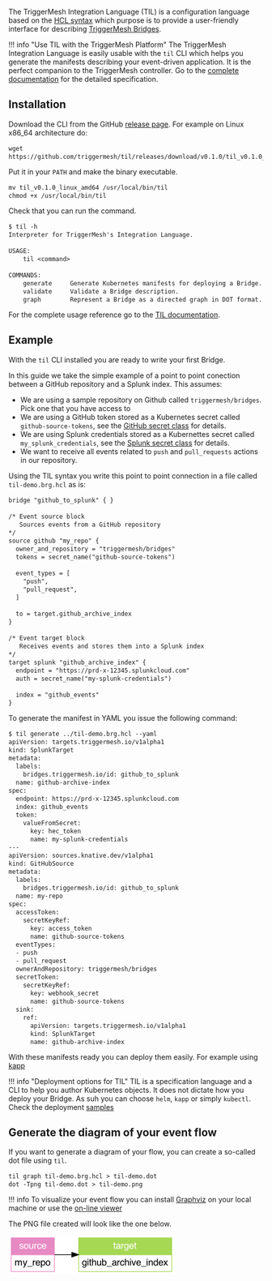 The TriggerMesh Integration Language (TIL) is a configuration language based on the [HCL syntax][hcl-spec] which purpose is to provide a user-friendly interface for describing [TriggerMesh Bridges][tm-brg].

!!! info "Use TIL with the TriggerMesh Platform"
    The TriggerMesh Integration Language is easily usable with the `til` CLI which helps you generate the manifests describing your event-driven application. It is the perfect companion to the TriggerMesh controller. Go to the [complete documentation](../til/Introduction.md) for the detailed specification.

## Installation

Download the CLI from the GitHub [release page](https://github.com/triggermesh/til/releases). For example on Linux x86_64 architecture do:

```console
wget https://github.com/triggermesh/til/releases/download/v0.1.0/til_v0.1.0_linux_amd64
```

Put it in your `PATH` and make the binary executable.

```console
mv til_v0.1.0_linux_amd64 /usr/local/bin/til
chmod +x /usr/local/bin/til
```

Check that you can run the command.

```console
$ til -h
Interpreter for TriggerMesh's Integration Language.

USAGE:
    til <command>

COMMANDS:
    generate     Generate Kubernetes manifests for deploying a Bridge.
    validate     Validate a Bridge description.
    graph        Represent a Bridge as a directed graph in DOT format.
```

For the complete usage reference go to the [TIL documentation](../til/Introduction.md).

## Example

With the `til` CLI installed you are ready to write your first Bridge.

In this guide we take the simple example of a point to point conection between a GitHub repository and a Splunk index. This assumes:

* We are using a sample repository on Github called `triggermesh/bridges`. Pick one that you have access to
* We are using a GitHub token stored as a Kubernetes secret called `github-source-tokens`, see the [GitHub secret class](../til/Secret-References.md#github-secret-class) for details.
* We are using Splunk credentials stored as a Kubernettes secret called `my_splunk_credentials`, see the [Splunk secret class](../til/Secret-References.md#splunk_hec-secret-class) for details.
* We want to receive all events related to `push` and `pull_requests` actions in our repository.

Using the TIL syntax you write this point to point connection in a file called `til-demo.brg.hcl` as is:

```hcl
bridge "github_to_splunk" { }

/* Event source block 
   Sources events from a GitHub repository
*/
source github "my_repo" {
  owner_and_repository = "triggermesh/bridges"
  tokens = secret_name("github-source-tokens")

  event_types = [
    "push", 
    "pull_request",
  ]

  to = target.github_archive_index
}

/* Event target block 
   Receives events and stores them into a Splunk index
*/
target splunk "github_archive_index" {
  endpoint = "https://prd-x-12345.splunkcloud.com"
  auth = secret_name("my-splunk-credentials")

  index = "github_events"
}
```

To generate the manifest in YAML you issue the following command:

```console
$ til generate ../til-demo.brg.hcl --yaml
apiVersion: targets.triggermesh.io/v1alpha1
kind: SplunkTarget
metadata:
  labels:
    bridges.triggermesh.io/id: github_to_splunk
  name: github-archive-index
spec:
  endpoint: https://prd-x-12345.splunkcloud.com
  index: github_events
  token:
    valueFromSecret:
      key: hec_token
      name: my-splunk-credentials
---
apiVersion: sources.knative.dev/v1alpha1
kind: GitHubSource
metadata:
  labels:
    bridges.triggermesh.io/id: github_to_splunk
  name: my-repo
spec:
  accessToken:
    secretKeyRef:
      key: access_token
      name: github-source-tokens
  eventTypes:
  - push
  - pull_request
  ownerAndRepository: triggermesh/bridges
  secretToken:
    secretKeyRef:
      key: webhook_secret
      name: github-source-tokens
  sink:
    ref:
      apiVersion: targets.triggermesh.io/v1alpha1
      kind: SplunkTarget
      name: github-archive-index
```

With these manifests ready you can deploy them easily. For example using [kapp](https://carvel.dev/kapp/)

!!! info "Deployment options for TIL"
    TIL is a specification language and a CLI to help you author Kubernetes objects. It does not dictate how you deploy your Bridge. As suh you can choose `helm`, `kapp` or simply `kubectl`. Check the deployment [samples](../til/Introduction.md#deployment)

## Generate the diagram of your event flow

If you want to generate a diagram of your flow, you can create a so-called dot file using `til`.

```console
til graph til-demo.brg.hcl > til-demo.dot
dot -Tpng til-demo.dot > til-demo.png
```

!!! info
    To visualize your event flow you can install [Graphviz](https://graphviz.org/) on your local machine or use the [on-line viewer](http://magjac.com/graphviz-visual-editor/)

The PNG file created will look like the one below.

![](../assets/images/til-demo.png)

[tm-brg]: https://www.triggermesh.com/integrations
[hcl-spec]: https://github.com/hashicorp/hcl/blob/main/hclsyntax/spec.md